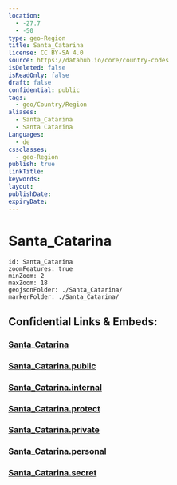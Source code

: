 ```yaml
---
location:
  - -27.7
  - -50
type: geo-Region
title: Santa_Catarina
license: CC BY-SA 4.0
source: https://datahub.io/core/country-codes
isDeleted: false
isReadOnly: false
draft: false
confidential: public
tags:
  - geo/Country/Region
aliases:
  - Santa_Catarina
  - Santa Catarina
Languages:
  - de
cssclasses:
  - geo-Region
publish: true
linkTitle:
keywords:
layout:
publishDate:
expiryDate:
---
```


# Santa_Catarina

```leaflet
id: Santa_Catarina
zoomFeatures: true 
minZoom: 2 
maxZoom: 18
geojsonFolder: ./Santa_Catarina/
markerFolder: ./Santa_Catarina/
```


## Confidential Links & Embeds: 

### [Santa_Catarina](/_Standards/Earth/Continent/America~South/Brazil/states~Brazil/Santa_Catarina.md) 

### [Santa_Catarina.public](/_public/Earth/Continent/America~South/Brazil/states~Brazil/Santa_Catarina.public.md) 

### [Santa_Catarina.internal](/_internal/Earth/Continent/America~South/Brazil/states~Brazil/Santa_Catarina.internal.md) 

### [Santa_Catarina.protect](/_protect/Earth/Continent/America~South/Brazil/states~Brazil/Santa_Catarina.protect.md) 

### [Santa_Catarina.private](/_private/Earth/Continent/America~South/Brazil/states~Brazil/Santa_Catarina.private.md) 

### [Santa_Catarina.personal](/_personal/Earth/Continent/America~South/Brazil/states~Brazil/Santa_Catarina.personal.md) 

### [Santa_Catarina.secret](/_secret/Earth/Continent/America~South/Brazil/states~Brazil/Santa_Catarina.secret.md)

